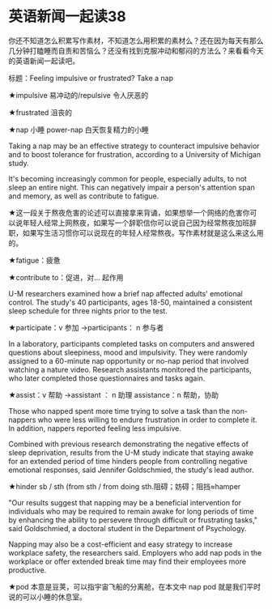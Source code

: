 # 英语新闻一起读38

你还不知道怎么积累写作素材，不知道怎么用积累的素材么？还在因为每天有那么几分钟打瞌睡而自责和苦恼么？还没有找到克服冲动和郁闷的方法么？来看看今天的英语新闻一起读吧。

标题：Feeling impulsive or frustrated? Take a nap

★impulsive 易冲动的/repulsive 令人厌恶的

★frustrated 沮丧的

★nap 小睡 power-nap 白天恢复精力的小睡

Taking a nap may be an effective strategy to counteract impulsive behavior and to boost tolerance for frustration, according to a University of Michigan study. 

It's becoming increasingly common for people, especially adults, to not sleep an entire night. This can negatively impair a person's attention span and memory, as well as contribute to fatigue. 

★这一段关于熬夜危害的论述可以直接拿来背诵，如果想举一个网络的危害你可以说年轻人经常上网熬夜，如果写一个辞职信你可以说自己因为经常熬夜加班辞职，如果写生活习惯你可以说现在的年轻人经常熬夜。写作素材就是这么来这么用的。

★fatigue：疲惫

★contribute to：促进，对… 起作用

U-M researchers examined how a brief nap affected adults' emotional control. The study's 40 participants, ages 18-50, maintained a consistent sleep schedule for three nights prior to the test.

★participate：v 参加 →participants： n 参与者

In a laboratory, participants completed tasks on computers and answered questions about sleepiness, mood and impulsivity. They were randomly assigned to a 60-minute nap opportunity or no-nap period that involved watching a nature video. Research assistants monitored the participants, who later completed those questionnaires and tasks again.

★assist：v 帮助 →assistant ： n 助理 assistance：n 帮助，协助

Those who napped spent more time trying to solve a task than the non-nappers who were less willing to endure frustration in order to complete it. In addition, nappers reported feeling less impulsive.

Combined with previous research demonstrating the negative effects of sleep deprivation, results from the U-M study indicate that staying awake for an extended period of time hinders people from controlling negative emotional responses, said Jennifer Goldschmied, the study's lead author.

★hinder sb / sth (from sth / from doing  sth.阻碍；妨碍；阻挡≈hamper 

"Our results suggest that napping may be a beneficial intervention for individuals who may be required to remain awake for long periods of time by enhancing the ability to persevere through difficult or frustrating tasks," said Goldschmied, a doctoral student in the Department of Psychology.

Napping may also be a cost-efficient and easy strategy to increase workplace safety, the researchers said. Employers who add nap pods in the workplace or offer extended break time may find their employees more productive.

★pod 本意是豆荚，可以指宇宙飞船的分离舱，在本文中 nap pod 就是我们平时说的可以小睡的休息室。